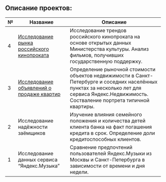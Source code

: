 ## Описание проектов:

| № | Название | Описание |
|---|----------|--------------|
| 4 | [Исследование рынка российского кинопроката](https://github.com/dkunchenko/yandex-practicum-projects/blob/main/04_russian%20cinematography/russian%20cinematography.ipynb) | Исследование трендов российского кинопроката на основе открытых данных Министерства культуры. Анализ фильмов, получивших государственную поддержку. |
| 3 | [Исследование объявлений о продаже квартир](https://github.com/dkunchenko/yandex-practicum-projects/blob/main/03_spb_real_estate_market/spb_real_estate_market.ipynb) | Определение рыночной стоимости объектов недвижимости в Санкт-Петербурге и соседних населённых пунктах за несколько лет для сервиса Яндекс.Недвижимость. Состваление портрета типичной квартиры. |
| 2 |Исследование надёжности заёмщиков| Изучение влияния семейного положения и количества детей клиента банка на факт погашения кредита в срок. Определение доли кредитоспособных клиентов.|
| 1 |Исследование данных сервиса “Яндекс.Музыка”|Сравнение предпочтений пользователей Яндекс.Музыки из Москвы и Санкт-Петербурга в зависимости от времени и дня недели.|
